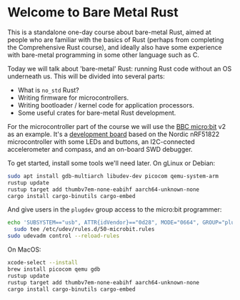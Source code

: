 # Welcome to Bare Metal Rust

This is a standalone one-day course about bare-metal Rust, aimed at people who are familiar with the
basics of Rust (perhaps from completing the Comprehensive Rust course), and ideally also have some
experience with bare-metal programming in some other language such as C.

Today we will talk about 'bare-metal' Rust: running Rust code without an OS underneath us. This will
be divided into several parts:

 * What is `no_std` Rust?
 * Writing firmware for microcontrollers.
 * Writing bootloader / kernel code for application processors.
 * Some useful crates for bare-metal Rust development.

For the microcontroller part of the course we will use the [BBC micro:bit](https://microbit.org/) v2
as an example. It's a [development board](https://tech.microbit.org/hardware/) based on the Nordic
nRF51822 microcontroller with some LEDs and buttons, an I2C-connected accelerometer and compass, and
an on-board SWD debugger.

To get started, install some tools we'll need later. On gLinux or Debian:

```bash
sudo apt install gdb-multiarch libudev-dev picocom qemu-system-arm
rustup update
rustup target add thumbv7em-none-eabihf aarch64-unknown-none
cargo install cargo-binutils cargo-embed
```

And give users in the `plugdev` group access to the micro:bit programmer:

```bash
echo 'SUBSYSTEM=="usb", ATTR{idVendor}=="0d28", MODE="0664", GROUP="plugdev"' |\
  sudo tee /etc/udev/rules.d/50-microbit.rules
sudo udevadm control --reload-rules
```

On MacOS:

```bash
xcode-select --install
brew install picocom qemu gdb
rustup update
rustup target add thumbv7em-none-eabihf aarch64-unknown-none
cargo install cargo-binutils cargo-embed
```
